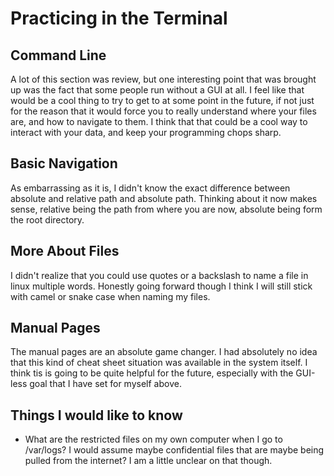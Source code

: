 # Practicing in the Terminal

## Command Line

A lot of this section was review, but one interesting point that was brought up was the fact that some people run without a GUI at all. I feel like that would be a cool thing to try to get to at some point in the future, if not just for the reason that it would force you to really understand where your files are, and how to navigate to them. I think that that could be a cool way to interact with your data, and keep your programming chops sharp.

## Basic Navigation

As embarrassing as it is, I didn't know the exact difference between absolute and relative path and absolute path. Thinking about it now makes sense, relative being the path from where you are now, absolute being form the root directory.

## More About Files

I didn't realize that you could use quotes or a backslash to name a file in linux multiple words. Honestly going forward though I think I will still stick with camel or snake case when naming my files.

## Manual Pages

The manual pages are an absolute game changer. I had absolutely no idea that this kind of cheat sheet situation was available in the system itself. I think tis is going to be quite helpful for the future, especially with the GUI-less goal that I have set for myself above.

## Things I would like to know

* What are the restricted files on my own computer when I go to /var/logs? I would assume maybe confidential files that are maybe being pulled from the internet? I am a little unclear on that though.
